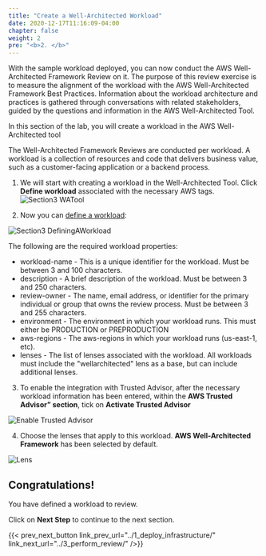 ```yaml
---
title: "Create a Well-Architected Workload"
date: 2020-12-17T11:16:09-04:00
chapter: false
weight: 2
pre: "<b>2. </b>"
---
```

 

With the sample workload deployed, you can now conduct the AWS Well-Architected Framework Review on it. The purpose of this review exercise is to measure the alignment of the workload with the AWS Well-Architected Framework Best Practices. Information about the workload architecture and practices is gathered through conversations with related stakeholders, guided by the questions and information in the AWS Well-Architected Tool. 

In this section of the lab, you will create a workload in the AWS Well-Architected tool  



 The Well-Architected Framework Reviews are conducted per workload. A workload is a collection of resources and code that delivers business value, such as a customer-facing application or a backend process. 
 
1. We will start with creating a workload in the Well-Architected Tool. Click **Define workload** associated with the necessary AWS tags.
![Section3 WATool](/watool/200_Integration_with_AWS_Compute_Optimizer_and_AWS_Trusted_Advisor/Images/section3/WATool.png)
 
2. Now you can [define a workload](https://docs.aws.amazon.com/wellarchitected/latest/userguide/define-workload.html):
 
![Section3 DefiningAWorkload](/watool/200_Integration_with_AWS_Compute_Optimizer_and_AWS_Trusted_Advisor/Images/section3/DefiningAWorkload.png)
 
The following are the required workload properties:
 
* workload-name - This is a unique identifier for the workload. Must be between 3 and 100 characters.
* description - A brief description of the workload. Must be between 3 and 250 characters.
* review-owner - The name, email address, or identifier for the primary individual or group that owns the review process. Must be between 3 and 255 characters.
* environment - The environment in which your workload runs. This must either be PRODUCTION or PREPRODUCTION
* aws-regions - The aws-regions in which your workload runs (us-east-1, etc).
* lenses - The list of lenses associated with the workload. All workloads must include the "wellarchitected" lens as a base, but can include additional lenses. 

3. To enable the integration with Trusted Advisor, after the necessary workload information has been entered, within the <b>AWS Trusted Advisor” section</b>, tick on <b>Activate Trusted Advisor</b>

![Enable Trusted Advisor](/watool/200_Accelerating_Well_Architected_Framework_Reviews_using_integrated_AWS_Trusted_Advisor_insights/Images/Enabling-the-Trusted-Advisor-feature.png)

4. Choose the lenses that apply to this workload. **AWS Well-Architected Framework** has been selected by default.

![Lens](/watool/200_Accelerating_Well_Architected_Framework_Reviews_using_integrated_AWS_Trusted_Advisor_insights/Images/WAF_Lens.png)

## Congratulations! 

You have defined a workload to review.

Click on **Next Step** to continue to the next section.

{{< prev_next_button link_prev_url="../1_deploy_infrastructure/" link_next_url="../3_perform_review/" />}}
 

